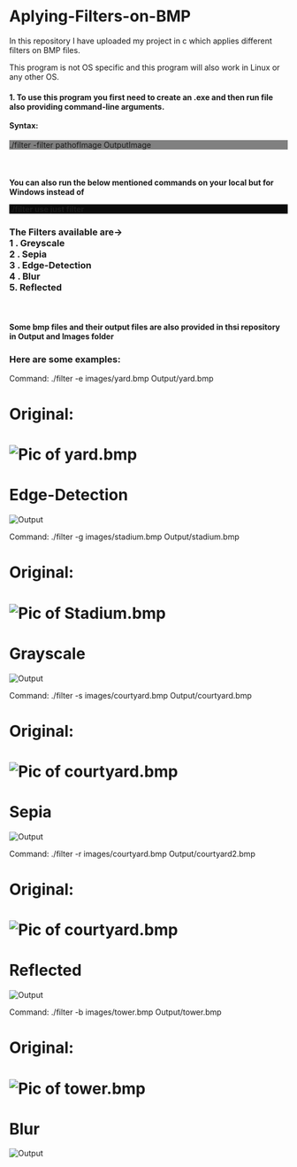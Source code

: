 # Aplying-Filters-on-BMP
In this repository I have uploaded my project in c which applies different filters on BMP files.

This program is not OS specific and this program will also work in Linux or any other OS.

<h4>1. To use this program you first need to create an .exe and then run file also providing command-line arguments.
<br><br>Syntax:</h4>

<p style="background-color: gray">./filter -filter pathofImage OutputImage</p>
<br>
<h4>You can also run the below mentioned commands on your local but for Windows instead of <p style ="background-color: rgb(10, 10, 10)">./filter use just filter</p></h4>
<h3>The Filters available are-><br>
1 . Greyscale<br>
2 . Sepia<br>
3 . Edge-Detection<br>
4 . Blur<br>
5.  Reflected<br>
</h3>
<br>
<h4>Some bmp files and their output files are also provided in thsi repository in Output and Images folder</h4>

<h3>Here are some examples:</h3>

<p>Command: ./filter -e images/yard.bmp Output/yard.bmp<br><h1>Original:<h1></p>
<img src = "images/yard.bmp" alt = "Pic of yard.bmp">
<h1>Edge-Detection</h1><img src = "Output/yard.bmp" alt = Output "Pic of Output yard.bmp">
 
<p>Command: ./filter -g images/stadium.bmp Output/stadium.bmp<br><h1>Original:<h1></p>
<img src = "images/stadium.bmp" alt = "Pic of Stadium.bmp">
<h1>Grayscale</h1><img src = "Output/stadium.bmp" alt = Output "Pic of Stadium.bmp">
<br>
<p>Command: ./filter -s images/courtyard.bmp Output/courtyard.bmp<br><h1>Original:<h1></p>
<img src = "images/courtyard.bmp" alt = "Pic of courtyard.bmp">
<h1>Sepia</h1><img src = "Output/courtyard2.bmp" alt = Output "Pic of Output courtyard.bmp">
 
<p>Command: ./filter -r images/courtyard.bmp Output/courtyard2.bmp<br><h1>Original:<h1></p>
<img src = "images/courtyard.bmp" alt = "Pic of courtyard.bmp">
<h1>Reflected</h1><img src = "Output/courtyard.bmp" alt = Output "Pic of Output courtyard.bmp">
  
<p>Command: ./filter -b images/tower.bmp Output/tower.bmp<br><h1>Original:<h1></p>
<img src = "images/tower.bmp" alt = "Pic of tower.bmp">
<h1>Blur</h1><img src = "Output/tower.bmp" alt = Output "Pic of Output tower.bmp">
  
